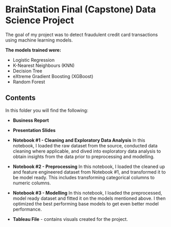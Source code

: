 # BrainStation Final (Capstone) Data Science Project

The goal of my project was to detect fraudulent credit card transactions using machine learning models.

**The models trained were:**
- Logistic Regression
- K-Nearest Neighbours (KNN)
- Decision Tree
- eXtreme Gradient Boosting (XGBoost)
- Random Forest

## Contents

In this folder you will find the following:
- **Business Report**

- **Presentation Slides**

- **Notebook #1 - Cleaning and Exploratory Data Analysis**
In this notebook, I loaded the raw dataset from the source, conducted data cleaning where applicable, and dived into exploratory data analysis to obtain insights from the data prior to preprocessing and modelling.

- **Notebook #2 - Preprocessing**
In this notebook, I loaded the cleaned up and feature engineered dataset from Notebook #1, and transformed it to be model ready. This includes transforming categorical columns to numeric columns.

- **Notebook #3 - Modelling**
In this notebook, I loaded the preprocessed, model ready dataset and fitted it on the models mentioned above. I then optimized the best performing base models to get even better model performance.

- **Tableau File** - contains visuals created for the project.
